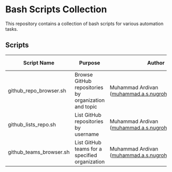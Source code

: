 # Bash Scripts Collection

This repository contains a collection of bash scripts for various automation tasks.

## Scripts

| Script Name | Purpose | Author | Dependencies | Last Updated |
|-------------|---------|---------|--------------|--------------|
| github_repo_browser.sh | Browse GitHub repositories by organization and topic | Muhammad Ardivan (muhammad.a.s.nugroho@gdplabs.id) | bash 4.0+, curl, jq, GitHub Token | 01-12-2024 |
| github_lists_repo.sh | List GitHub repositories by username | Muhammad Ardivan (muhammad.a.s.nugroho@gdplabs.id) | bash 4.0+, curl, jq | 02-12-2024 |
| github_teams_browser.sh | List GitHub teams for a specified organization | Muhammad Ardivan (muhammad.a.s.nugroho@gdplabs.id) | bash 4.0+, curl, jq, GitHub Token | 01-12-2024 |